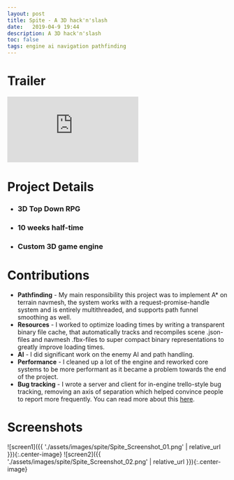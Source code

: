 ```yaml
---
layout: post
title: Spite - A 3D hack'n'slash
date:   2019-04-9 19:44
description: A 3D hack'n'slash
toc: false
tags: engine ai navigation pathfinding
---
```


# Trailer
<div class="video-container">
<iframe class="video-video" src="https://www.youtube.com/embed/w8NwY8uhLVo" frameborder="0" allow="accelerometer; autoplay; encrypted-media; gyroscope; picture-in-picture" allowfullscreen></iframe>
</div>

# Project Details

- ### 3D Top Down RPG

- ### 10 weeks half-time

- ### Custom 3D game engine

# Contributions

- **Pathfinding** - My main responsibility this project was to implement A* on terrain navmesh, the system works with a request-promise-handle system and is entirely multithreaded, and supports path funnel smoothing as well.
- **Resources** - I worked to optimize loading times by writing a transparent binary file cache, that automatically tracks and recompiles scene .json-files and navmesh .fbx-files to super compact binary representations to greatly improve loading times.
- **AI** - I did significant work on the enemy AI and path handling.
- **Performance** - I cleaned up a lot of the engine and reworked core systems to be more performant as it became a problem towards the end of the project.
- **Bug tracking** - I wrote a server and client for in-engine trello-style bug tracking, removing an axis of separation which helped convince people to report more frequently. You can read more about this [here](https://niklas.computer/).

# Screenshots

![screen1]({{ './assets/images/spite/Spite_Screenshot_01.png' | relative_url }}){:.center-image}
![screen2]({{ './assets/images/spite/Spite_Screenshot_02.png' | relative_url }}){:.center-image}